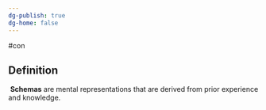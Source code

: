 ```yaml
---
dg-publish: true
dg-home: false
---
```

#con 
## Definition
 **Schemas** are mental representations that are derived from prior experience and knowledge.